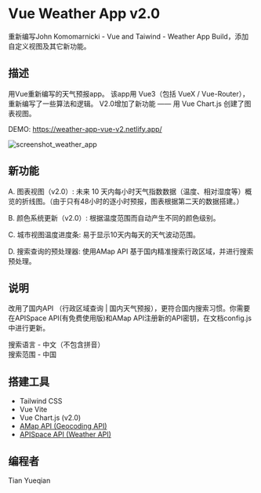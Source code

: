 # Vue Weather App v2.0

重新编写John Komomarnicki - Vue and Taiwind - Weather App Build，添加自定义视图及其它新功能。

## 描述

用Vue重新编写的天气预报app。 该app用 Vue3（包括 VueX / Vue-Router），重新编写了一些算法和逻辑。 V2.0增加了新功能 —— 用 Vue Chart.js 创建了图表视图。

DEMO: https://weather-app-vue-v2.netlify.app/

![screenshot_weather_app](https://github.com/YueqianTian/weather_app_vue/assets/108514828/7d2a7e98-a25b-4fa7-92e6-d756b1618089)


## 新功能

A.  图表视图（v2.0）:  未来 10 天内每小时天气指数数据（温度、相对湿度等）概览的折线图。（由于只有48小时的逐小时预报，图表根据第二天的数据搭建。）

B.  颜色系统更新（v2.0）:  根据温度范围而自动产生不同的颜色级别。  
 
C.  城市视图温度进度条:  易于显示10天内每天的天气波动范围。  

D.  搜索查询的预处理器:  使用AMap API 基于国内精准搜索行政区域，并进行搜索预处理。

## 说明

改用了国内API （行政区域查询 | 国内天气预报），更符合国内搜索习惯。你需要在APISpace API(有免费使用版)和AMap API注册新的API密钥，在文档config.js 中进行更新。   

搜索语言 - 中文（不包含拼音）  
搜索范围 - 中国

## 搭建工具

- Tailwind CSS  
- Vue Vite  
- Vue Chart.js (v2.0)
- [AMap API (Geocoding API) ](https://lbs.amap.com/) 
- [APISpace API (Weather API)](https://www.apispace.com/)

## 编程者

Tian Yueqian
